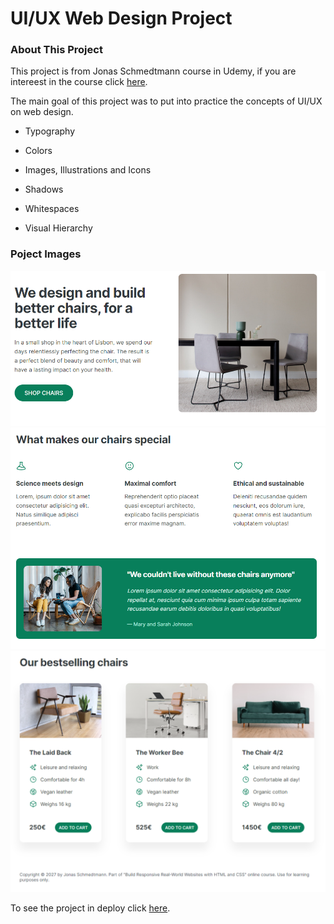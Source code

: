 # UI/UX Web Design Project

### About This Project

This project is from Jonas Schmedtmann course in Udemy, if you are intereest in the course click [here](https://www.udemy.com/course/design-and-develop-a-killer-website-with-html5-and-css3/).

The main goal of this project was to put into practice the concepts of UI/UX on web design.

+ Typography

+ Colors

+ Images, Illustrations and Icons

+ Shadows

+ Whitespaces

+ Visual Hierarchy

### Poject Images

![The project images](img/first%20section.png)
![The project images](img/middle%20section.png)
![The project images](img/final%20section.png)


To see the project in deploy click [here](https://web-design-project-livid.vercel.app/#).
